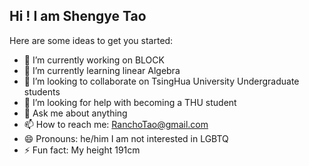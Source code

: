 ## Hi !  I am Shengye Tao

Here are some ideas to get you started:

- 🔭 I’m currently working on BLOCK
- 🌱 I’m currently learning linear Algebra
- 👯 I’m looking to collaborate on TsingHua University Undergraduate students
- 🤔 I’m looking for help with becoming a THU student
- 💬 Ask me about anything
- 📫 How to reach me: RanchoTao@gmail.com
- 😄 Pronouns: he/him  I am not interested in LGBTQ
- ⚡ Fun fact: My height 191cm

